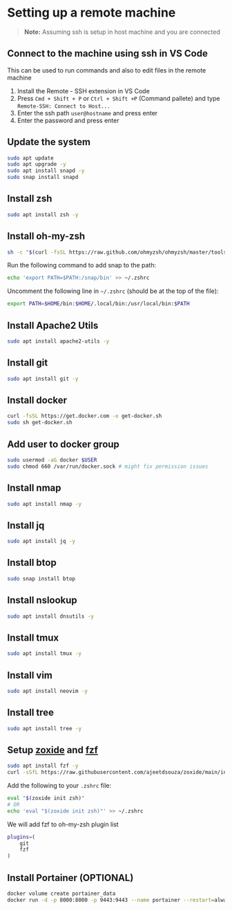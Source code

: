 # Setting up a remote machine
> **Note:** Assuming ssh is setup in host machine and you are connected

## Connect to the machine using ssh in VS Code

This can be used to run commands and also to edit files in the remote machine

1. Install the Remote - SSH extension in VS Code
2. Press `Cmd + Shift + P` or `Ctrl + Shift +P` (Command pallete) and type `Remote-SSH: Connect to Host...`
3. Enter the ssh path `user@hostname` and press enter
4. Enter the password and press enter

## Update the system

```sh
sudo apt update
sudo apt upgrade -y
sudo apt install snapd -y
sudo snap install snapd
```

## Install zsh

```sh
sudo apt install zsh -y
```

## Install oh-my-zsh

```sh
sh -c "$(curl -fsSL https://raw.github.com/ohmyzsh/ohmyzsh/master/tools/install.sh)"
```

Run the following command to add snap to the path:

```sh
echo 'export PATH=$PATH:/snap/bin' >> ~/.zshrc
```

Uncomment the following line in `~/.zshrc` (should be at the top of the file):

```sh
export PATH=$HOME/bin:$HOME/.local/bin:/usr/local/bin:$PATH
```


## Install Apache2 Utils

```sh
sudo apt install apache2-utils -y
```

## Install git

```sh
sudo apt install git -y
```

## Install docker

```sh
curl -fsSL https://get.docker.com -o get-docker.sh
sudo sh get-docker.sh
```

## Add user to docker group

```sh
sudo usermod -aG docker $USER
sudo chmod 660 /var/run/docker.sock # might fix permission issues
```

## Install nmap

```sh
sudo apt install nmap -y
```

## Install jq

```sh
sudo apt install jq -y
```

## Install btop

```sh
sudo snap install btop
```

## Install nslookup

```sh
sudo apt install dnsutils -y
```

## Install tmux

```sh
sudo apt install tmux -y
```

## Install vim

```sh
sudo apt install neovim -y
```

## Install tree

```sh
sudo apt install tree -y
```

## Setup [zoxide](https://github.com/ajeetdsouza/zoxide) and [fzf](https://github.com/junegunn/fzf)

```sh
sudo apt install fzf -y
curl -sSfL https://raw.githubusercontent.com/ajeetdsouza/zoxide/main/install.sh | sh
```

Add the following to your `.zshrc` file:

```sh
eval "$(zoxide init zsh)"
# OR
echo 'eval "$(zoxide init zsh)"' >> ~/.zshrc
```

We will add fzf to oh-my-zsh plugin list

```sh
plugins=(
    git
    fzf
)
```

## Install Portainer (OPTIONAL)

```sh
docker volume create portainer_data
docker run -d -p 8000:8000 -p 9443:9443 --name portainer --restart=always -v /var/run/docker.sock:/var/run/docker.sock -v portainer_data:/data portainer/portainer-ce:latest
```
